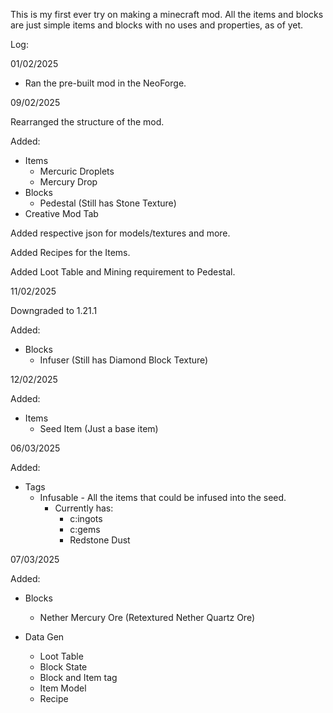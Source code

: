 This is my first ever try on making a minecraft mod.
All the items and blocks are just simple items and blocks with no uses and properties, as of yet.


Log:

01/02/2025 
* Ran the pre-built mod in the NeoForge.

09/02/2025

Rearranged the structure of the mod.

Added:
* Items
  * Mercuric Droplets
  * Mercury Drop
* Blocks
  * Pedestal (Still has Stone Texture)
* Creative Mod Tab

Added respective json for models/textures and more.

Added Recipes for the Items.

Added Loot Table and Mining requirement to Pedestal.

11/02/2025

Downgraded to 1.21.1

Added:
* Blocks
  * Infuser (Still has Diamond Block Texture)

12/02/2025

Added:
* Items
  * Seed Item (Just a base item)

06/03/2025

Added:
* Tags
  * Infusable - All the items that could be infused into the seed.
    * Currently has:
      * c:ingots
      * c:gems
      * Redstone Dust

07/03/2025

Added:
* Blocks
  * Nether Mercury Ore (Retextured Nether Quartz Ore)

* Data Gen
  * Loot Table
  * Block State
  * Block and Item tag
  * Item Model
  * Recipe
